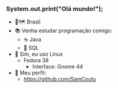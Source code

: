 ### System.out.print("Olá mundo!");

- 📍🗺️ Brasil
- 📚 Venha estudar programação comigo:
    * ☕ Java
    * 📁 SQL
- 🐧 Sim, eu uso Linux
    * Fedora 38
       * Interface: Gnome 44
- 👤 Meu perfil:
    * https://github.com/SamCouto
